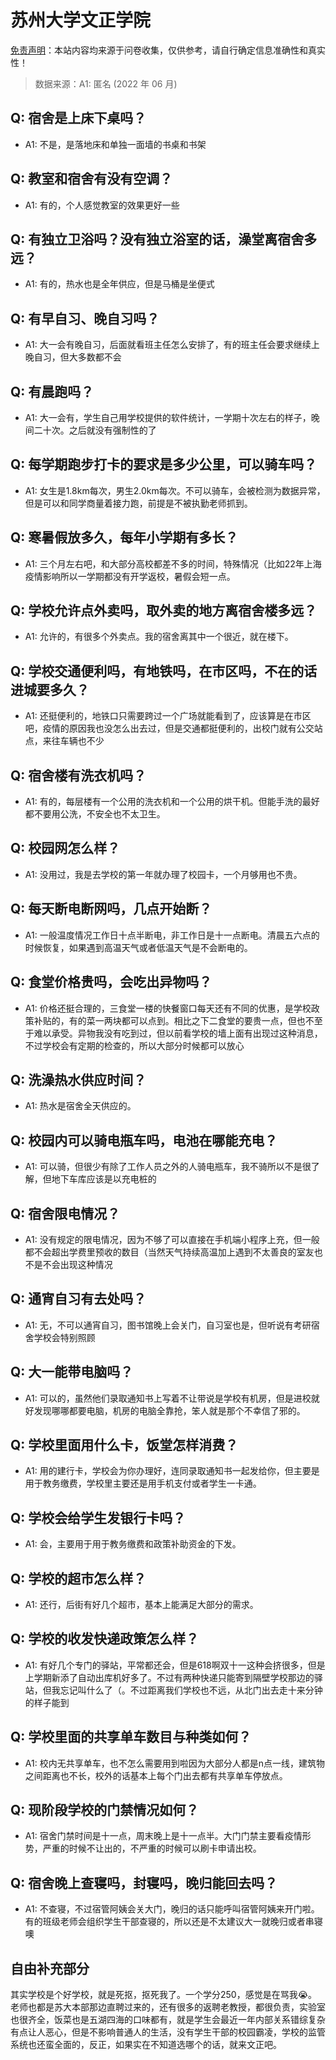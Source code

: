 # 苏州大学文正学院

[免责声明](https://colleges.chat/#_3)：本站内容均来源于问卷收集，仅供参考，请自行确定信息准确性和真实性！

> 数据来源：A1: 匿名 (2022 年 06 月)

## Q: 宿舍是上床下桌吗？

- A1: 不是，是落地床和单独一面墙的书桌和书架

## Q: 教室和宿舍有没有空调？

- A1: 有的，个人感觉教室的效果更好一些

## Q: 有独立卫浴吗？没有独立浴室的话，澡堂离宿舍多远？

- A1: 有的，热水也是全年供应，但是马桶是坐便式

## Q: 有早自习、晚自习吗？

- A1: 大一会有晚自习，后面就看班主任怎么安排了，有的班主任会要求继续上晚自习，但大多数都不会

## Q: 有晨跑吗？

- A1: 大一会有，学生自己用学校提供的软件统计，一学期十次左右的样子，晚间二十次。之后就没有强制性的了

## Q: 每学期跑步打卡的要求是多少公里，可以骑车吗？

- A1: 女生是1.8km每次，男生2.0km每次。不可以骑车，会被检测为数据异常，但是可以和同学商量着接力跑，前提是不被执勤老师抓到。

## Q: 寒暑假放多久，每年小学期有多长？

- A1: 三个月左右吧，和大部分高校都差不多的时间，特殊情况（比如22年上海疫情影响所以一学期都没有开学返校，暑假会短一点。

## Q: 学校允许点外卖吗，取外卖的地方离宿舍楼多远？

- A1: 允许的，有很多个外卖点。我的宿舍离其中一个很近，就在楼下。

## Q: 学校交通便利吗，有地铁吗，在市区吗，不在的话进城要多久？

- A1: 还挺便利的，地铁口只需要跨过一个广场就能看到了，应该算是在市区吧，疫情的原因我也没怎么出去过，但是交通都挺便利的，出校门就有公交站点，来往车辆也不少

## Q: 宿舍楼有洗衣机吗？

- A1: 有的，每层楼有一个公用的洗衣机和一个公用的烘干机。但能手洗的最好都不要用公洗，不安全也不太卫生。

## Q: 校园网怎么样？

- A1: 没用过，我是去学校的第一年就办理了校园卡，一个月够用也不贵。

## Q: 每天断电断网吗，几点开始断？

- A1: 一般温度情况工作日十点半断电，非工作日是十一点断电。清晨五六点的时候恢复，如果遇到高温天气或者低温天气是不会断电的。

## Q: 食堂价格贵吗，会吃出异物吗？

- A1: 价格还挺合理的，三食堂一楼的快餐窗口每天还有不同的优惠，是学校政策补贴的，有的菜一两块都可以点到。相比之下二食堂的要贵一点，但也不至于难以承受。异物我没有吃到过，但以前看学校的墙上面有出现过这种消息，不过学校会有定期的检查的，所以大部分时候都可以放心

## Q: 洗澡热水供应时间？

- A1: 热水是宿舍全天供应的。

## Q: 校园内可以骑电瓶车吗，电池在哪能充电？

- A1: 可以骑，但很少有除了工作人员之外的人骑电瓶车，我不骑所以不是很了解，但地下车库应该是以充电桩的

## Q: 宿舍限电情况？

- A1: 没有规定的限电情况，因为不够了可以直接在手机端小程序上充，但一般都不会超出学费里预收的数目（当然天气持续高温加上遇到不太善良的室友也不是不会出现这种情况

## Q: 通宵自习有去处吗？

- A1: 无，不可以通宵自习，图书馆晚上会关门，自习室也是，但听说有考研宿舍学校会特别照顾

## Q: 大一能带电脑吗？

- A1: 可以的，虽然他们录取通知书上写着不让带说是学校有机房，但是进校就好发现哪哪都要电脑，机房的电脑全靠抢，笨人就是那个不幸信了邪的。

## Q: 学校里面用什么卡，饭堂怎样消费？

- A1: 用的建行卡，学校会为你办理好，连同录取通知书一起发给你，但主要是用于教务缴费，学校里主要还是用手机支付或者学生一卡通。

## Q: 学校会给学生发银行卡吗？

- A1: 会，主要用于用于教务缴费和政策补助资金的下发。

## Q: 学校的超市怎么样？

- A1: 还行，后街有好几个超市，基本上能满足大部分的需求。

## Q: 学校的收发快递政策怎么样？

- A1: 有好几个专门的驿站，平常都还会，但是618啊双十一这种会挤很多，但是上学期新添了自动出库机好多了。不过有两种快递只能寄到隔壁学校那边的驿站，但我忘记叫什么了（。不过距离我们学校也不远，从北门出去走十来分钟的样子能到

## Q: 学校里面的共享单车数目与种类如何？

- A1: 校内无共享单车，也不怎么需要用到啦因为大部分人都是n点一线，建筑物之间距离也不长，校外的话基本上每个门出去都有共享单车停放点。

## Q: 现阶段学校的门禁情况如何？

- A1: 宿舍门禁时间是十一点，周末晚上是十一点半。大门门禁主要看疫情形势，严重的时候不让出的，不严重的时候可以刷卡申请出校。

## Q: 宿舍晚上查寝吗，封寝吗，晚归能回去吗？

- A1: 不查寝，不过宿管阿姨会关大门，晚归的话只能呼叫宿管阿姨来开门啦。有的班级老师会组织学生干部查寝的，所以还是不太建议大一就晚归或者串寝噢

## 自由补充部分

其实学校是个好学校，就是死抠，抠死我了。一个学分250，感觉是在骂我😭。老师也都是苏大本部那边直聘过来的，还有很多的返聘老教授，都很负责，实验室也很齐全，饭菜也是五湖四海的口味都有，就是学生会最近一年内部关系错综复杂有点让人恶心，但是不影响普通人的生活，没有学生干部的校园霸凌，学校的监管系统也还蛮全面的，反正，如果实在不知道选哪个的话，就来文正吧。